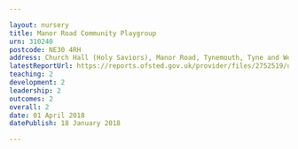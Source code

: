 ```yaml
---

layout: nursery
title: Manor Road Community Playgroup
urn: 310240
postcode: NE30 4RH
address: Church Hall (Holy Saviors), Manor Road, Tynemouth, Tyne and Wear, NE30 4RH
latestReportUrl: https://reports.ofsted.gov.uk/provider/files/2752519/urn/310240.pdf
teaching: 2
development: 2
leadership: 2
outcomes: 2
overall: 2
date: 01 April 2018 
datePublish: 18 January 2018

---
```

